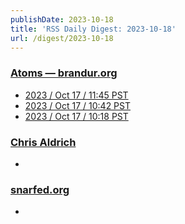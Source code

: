 ```yaml
---
publishDate: 2023-10-18
title: 'RSS Daily Digest: 2023-10-18'
url: /digest/2023-10-18
---
```


### [Atoms  — brandur.org](https://brandur.org/)

  * [2023 / Oct 17 / 11:45 PST](https://brandur.org/atoms/gorhgls)
  * [2023 / Oct 17 / 10:42 PST](https://brandur.org/atoms/gorgiu2)
  * [2023 / Oct 17 / 10:18 PST](https://brandur.org/atoms/gorg5qk)
  
### [Chris Aldrich](https://boffosocko.com/)

  * [](https://boffosocko.com/2023/10/17/55819158/)
  
### [snarfed.org](https://snarfed.org/)

  * [](https://snarfed.org/2023-10-17_51161)
  
